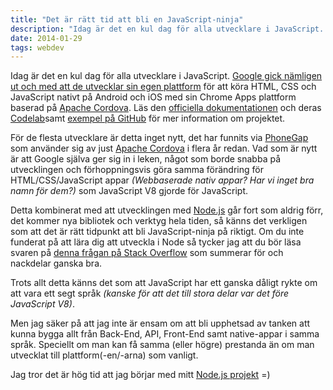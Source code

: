 ```yaml
---
title: "Det är rätt tid att bli en JavaScript-ninja"
description: "Idag är det en kul dag för alla utvecklare i JavaScript. Google gick nämligen ut och med att de utvecklar sin egen plattform för att köra…"
date: 2014-01-29
tags: webdev
---
```


Idag är det en kul dag för alla utvecklare i JavaScript. [Google gick nämligen ut och med att de utvecklar sin egen plattform](http://thenextweb.com/google/2014/01/28/google-brings-chrome-apps-android-ios-lets-developers-submit-google-play-apples-app-store/) för att köra HTML, CSS och JavaScript nativt på Android och iOS med sin Chrome Apps plattform baserad på [Apache Cordova](http://cordova.apache.org/). Läs den [officiella dokumentationen](http://developer.chrome.com/apps/about_apps.html) och deras [Codelab](https://docs.google.com/document/d/1vyZ2zln8yJIuRPaaAOrHCPtcF2cE6VKL_2l_TyHiZ70/edit)samt [exempel på GitHub](https://github.com/GoogleChrome/chrome-app-samples) för mer information om projektet.

För de flesta utvecklare är detta inget nytt, det har funnits via [PhoneGap](http://phonegap.com/) som använder sig av just [Apache Cordova](http://cordova.apache.org/) i flera år redan. Vad som är nytt är att Google själva ger sig in i leken, något som borde snabba på utvecklingen och förhoppningsvis göra samma förändring för HTML/CSS/JavaScript appar _(Webbaserade nativ appar? Har vi inget bra namn för dem?)_ som JavaScript V8 gjorde för JavaScript.

Detta kombinerat med att utvecklingen med [Node.js](http://nodejs.org/) går fort som aldrig förr, det kommer nya bibliotek och verktyg hela tiden, så känns det verkligen som att det är rätt tidpunkt att bli JavaScript-ninja på riktigt. Om du inte funderat på att lära dig att utveckla i Node så tycker jag att du bör läsa svaren på [denna frågan på Stack Overflow](http://stackoverflow.com/questions/1884724/what-is-node-js) som summerar för och nackdelar ganska bra.

Trots allt detta känns det som att JavaScript har ett ganska dåligt rykte om att vara ett segt språk _(kanske för att det till stora delar var det före JavaScript V8)_.

Men jag säker på att jag inte är ensam om att bli upphetsad av tanken att kunna bygga allt från Back-End, API, Front-End samt native-appar i samma språk. Speciellt om man kan få samma (eller högre) prestanda än om man utvecklat till plattform(-en/-arna) som vanligt.

Jag tror det är hög tid att jag börjar med mitt [Node.js projekt](https://github.com/reedyn/hackathon-starter) =)
